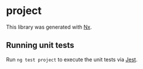 # project

This library was generated with [Nx](https://nx.dev).

## Running unit tests

Run `ng test project` to execute the unit tests via [Jest](https://jestjs.io).
